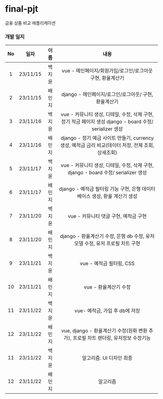 # final-pjt
금융 상품 비교 애플리케이션

### 개발 일지

|No|일자|이름|내용|
|:---:|:---:|:---:|:---:|
|1|23/11/15|백지윤|vue - 메인페이지/회원가입/로그인/로그아웃 구현, 환율계산기 |
|2|23/11/15|배민지|django - 메인페이지/로그인/로그아웃/ 구현, 환율계산기|
|3|23/11/16|백지윤|vue - 커뮤니티 생성, 디테일, 수정, 삭제 구현, 정기 적금 페이지 생성 django - board 수정/ serializer 생성|
|4|23/11/16|배민지|django - 정기 예금 사이트 만들기, currency 생성, 예적금 금리 비교(데이터 저장, 전체 조회, 상세조회)|
|5|23/11/17|백지윤|vue - 커뮤니티 생성, 디테일, 수정, 삭제 구현, django - board 수정/ serializer 생성|
|6|23/11/17|배민지|django -  예적금 필터링 기능 구현, 은행 데이터베이스 생성, 환율 계산기 생성|
|7|23/11/20|백지윤|vue - 커뮤니티 댓글 구현, 예적금 구현|
|8|23/11/20|배민지|django -  환율계산기 수정, 은행 db 수정, 유저 모델 수정, 유저 프로필 차트 구현|
|9|23/11/21|백지윤|vue - 예적금 필터링, CSS |
|10|23/11/21|배민지|vue -  환율계산기 수정|
|11|23/11/22|백지윤|vue- 예적금, 가입 후 db에 저장|
|12|23/11/22|배민지|vue, django -  환율계산기 수정(원화 변환 추가), 프로필 차트 렌더링, 유저정보 수정기능|
|11|23/11/22|백지윤|알고리즘. UI 디자인 최종|
|12|23/11/22|배민지|알고리즘|
